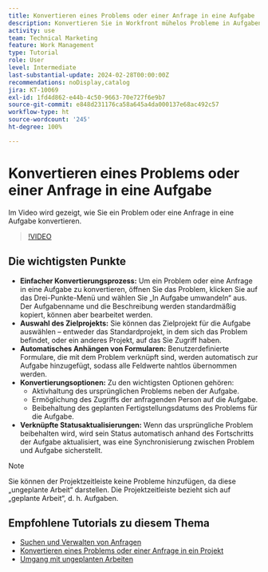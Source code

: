 ```yaml
---
title: Konvertieren eines Problems oder einer Anfrage in eine Aufgabe
description: Konvertieren Sie in Workfront mühelos Probleme in Aufgaben mit bearbeitbaren Namen, nahtlosen benutzerdefinierten Formularanhängen, flexibler Projektauswahl, Konvertierungsoptionen und synchronisierten Statusaktualisierungen, um optimierte Workflows sicherzustellen.
activity: use
team: Technical Marketing
feature: Work Management
type: Tutorial
role: User
level: Intermediate
last-substantial-update: 2024-02-28T00:00:00Z
recommendations: noDisplay,catalog
jira: KT-10069
exl-id: 1fd4d862-e44b-4c50-9663-70e727f6e9b7
source-git-commit: e848d231176ca58a645a4da000137e68ac492c57
workflow-type: ht
source-wordcount: '245'
ht-degree: 100%

---
```


# Konvertieren eines Problems oder einer Anfrage in eine Aufgabe

Im Video wird gezeigt, wie Sie ein Problem oder eine Anfrage in eine Aufgabe konvertieren.

>[!VIDEO](https://video.tv.adobe.com/v/3427605/?quality=12&learn=on&enablevpops)

## Die wichtigsten Punkte

* **Einfacher Konvertierungsprozess:** Um ein Problem oder eine Anfrage in eine Aufgabe zu konvertieren, öffnen Sie das Problem, klicken Sie auf das Drei-Punkte-Menü und wählen Sie „In Aufgabe umwandeln“ aus. Der Aufgabenname und die Beschreibung werden standardmäßig kopiert, können aber bearbeitet werden. 
* **Auswahl des Zielprojekts:** Sie können das Zielprojekt für die Aufgabe auswählen – entweder das Standardprojekt, in dem sich das Problem befindet, oder ein anderes Projekt, auf das Sie Zugriff haben. 
* **Automatisches Anhängen von Formularen:** Benutzerdefinierte Formulare, die mit dem Problem verknüpft sind, werden automatisch zur Aufgabe hinzugefügt, sodass alle Feldwerte nahtlos übernommen werden. 
* **Konvertierungsoptionen:** Zu den wichtigsten Optionen gehören:
   * Aktivhaltung des ursprünglichen Problems neben der Aufgabe. 
   * Ermöglichung des Zugriffs der anfragenden Person auf die Aufgabe. 
   * Beibehaltung des geplanten Fertigstellungsdatums des Problems für die Aufgabe. 
* **Verknüpfte Statusaktualisierungen:** Wenn das ursprüngliche Problem beibehalten wird, wird sein Status automatisch anhand des Fortschritts der Aufgabe aktualisiert, was eine Synchronisierung zwischen Problem und Aufgabe sicherstellt. 


>[!NOTE]
>
>Sie können der Projektzeitleiste keine Probleme hinzufügen, da diese „ungeplante Arbeit“ darstellen. Die Projektzeitleiste bezieht sich auf „geplante Arbeit“, d. h. Aufgaben.

## Empfohlene Tutorials zu diesem Thema

* [Suchen und Verwalten von Anfragen](/help/manage-work/issues-requests/find-requests.md)
* [Konvertieren eines Problems oder einer Anfrage in ein Projekt](/help/manage-work/issues-requests/create-a-project-from-a-request.md)
* [Umgang mit ungeplanten Arbeiten](/help/manage-work/issues-requests/handle-unplanned-work.md)

